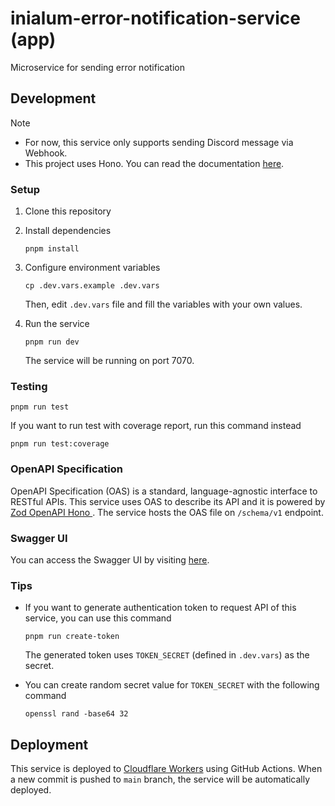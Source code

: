 # inialum-error-notification-service (app)

Microservice for sending error notification

## Development

> [!NOTE]
>
> - For now, this service only supports sending Discord message via Webhook.
> - This project uses Hono. You can read the documentation [here](https://hono.dev).

### Setup

1. Clone this repository
2. Install dependencies

   ```shell
   pnpm install
   ```

3. Configure environment variables

   ```shell
   cp .dev.vars.example .dev.vars
   ```

   Then, edit `.dev.vars` file and fill the variables with your own values.

4. Run the service

   ```shell
   pnpm run dev
   ```

   The service will be running on port 7070.

### Testing

```shell
pnpm run test
```

If you want to run test with coverage report, run this command instead

```shell
pnpm run test:coverage
```

### OpenAPI Specification

OpenAPI Specification (OAS) is a standard, language-agnostic interface to RESTful APIs. This service uses OAS to describe its API and it is powered by [Zod OpenAPI Hono
](https://github.com/honojs/middleware/tree/main/packages/zod-openapi). The service hosts the OAS file on `/schema/v1` endpoint.

### Swagger UI

You can access the Swagger UI by visiting [here](https://error-notification-api.inialum.org/docs/v1).

### Tips

- If you want to generate authentication token to request API of this service, you can use this command

  ```shell
  pnpm run create-token
  ```

  The generated token uses `TOKEN_SECRET` (defined in `.dev.vars`) as the secret.

- You can create random secret value for `TOKEN_SECRET` with the following command

  ```shell
  openssl rand -base64 32
  ```

## Deployment

This service is deployed to [Cloudflare Workers](https://workers.cloudflare.com) using GitHub Actions. When a new commit is pushed to `main` branch, the service will be automatically deployed.

